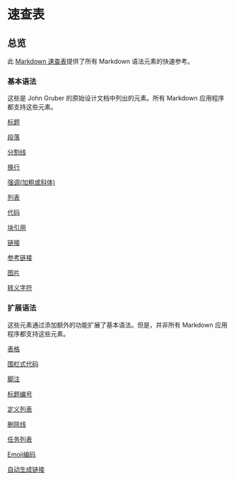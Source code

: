 # 速查表

## 总览

此 [Markdown 速查表](https://www.markdown.xyz/cheat-sheet/#扩展语法)提供了所有 Markdown 语法元素的快速参考。

### 基本语法

这些是 John Gruber 的原始设计文档中列出的元素。所有 Markdown 应用程序都支持这些元素。

[标题](/1.Headings_2.Paragraphs.md)

[段落](/1.Headings_2.Paragraphs.md)

[分割线](/3.HorizontalRules_4.LineBreaks.md)

[换行](/3.HorizontalRules_4.LineBreaks.md)

[强调(加粗或斜体)](/5.Emphasis.md)

[列表](/6.Lists.md)

[代码](/7.Code.md)

[块引用](/8.Blockquotes.md)

[链接](/9.1.Links.md)

[参考链接](/9.2Reference_style_Links.md)

[图片](/10.images.md)

[转义字符](/11.EscapingCharacter.md)

### 扩展语法

这些元素通过添加额外的功能扩展了基本语法。但是，并非所有 Markdown 应用程序都支持这些元素。

[表格](/12.Tables.md)

[围栏式代码](/13.FencedCodeBlocks.md)

[脚注](/14.Footnotes.md)

[标题编号](/15.HeadingIDs.md)

[定义列表](/16.DefinitionLists.md)

[删除线](/17.Strikethrough.md)

[任务列表](/18.TaskLists.md)

[Emoji编码](/19.EmojiShortCode.md)

[自动生成链接](/20.AutomaticalUrlLink.md)
